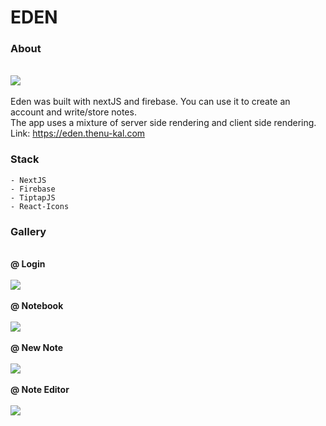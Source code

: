 # EDEN

### About
<br>
<img src='https://imgur.com/ndYKGqW.png' >
<br><br>
Eden was built with nextJS and firebase. You can use it to create an account and write/store notes.
<br>
The app uses a mixture of server side rendering and client side rendering. 
<br>
Link: <a href='http://eden.thenu-kal.com'>https://eden.thenu-kal.com</a>

### Stack
    - NextJS
    - Firebase
    - TiptapJS
    - React-Icons

### Gallery
<br><strong>@ Login</strong>
<br><br>
<img src='https://imgur.com/HcPkLZb.png'>
<br><br>
<strong>@ Notebook</strong>
<br><br>
<img src='https://imgur.com/BIxuG1q.png'>
<br><br>
<strong>@ New Note</strong>
<br><br>
<img src='https://imgur.com/qkUm8BS.png'>
<br><br>
<strong>@ Note Editor</strong>
<br><br>
<img src='https://imgur.com/DlvK1B0.png'>
